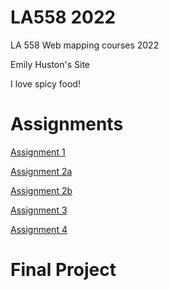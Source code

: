 # LA558 2022
LA 558 Web mapping courses 2022

Emily Huston's Site

I love spicy food!

# Assignments 
[Assignment 1](https://github.com/erhuston/LA558_2022/blob/main/web/assignment1.html "Assignment 1")

[Assignment 2a](https://github.com/erhuston/LA558_2022/blob/main/web/assignment2a.html "Assignment 2a")

[Assignment 2b](https://github.com/erhuston/LA558_2022/blob/main/web/assignment2b.html "Assignment 2b")

[Assignment 3](https://github.com/erhuston/LA558_2022/blob/main/web/assignment_3.html "Assignment 3")

[Assignment 4](https://github.com/erhuston/LA558_2022/blob/main/web/assignment_4.html "Assignment 4")

# Final Project
